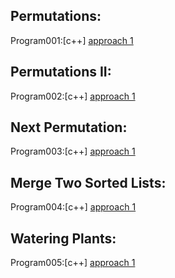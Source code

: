 ## Permutations:

Program001:[c++] [approach 1](../Program001/main.cpp)<br>

## Permutations II:

Program002:[c++] [approach 1](../Program002/main.cpp)<br>

## Next Permutation:

Program003:[c++] [approach 1](../Program003/main.cpp)<br>

## Merge Two Sorted Lists:

Program004:[c++] [approach 1](../Program004/main.cpp)<br>

## Watering Plants:

Program005:[c++] [approach 1](../Program005/main.cpp)<br>